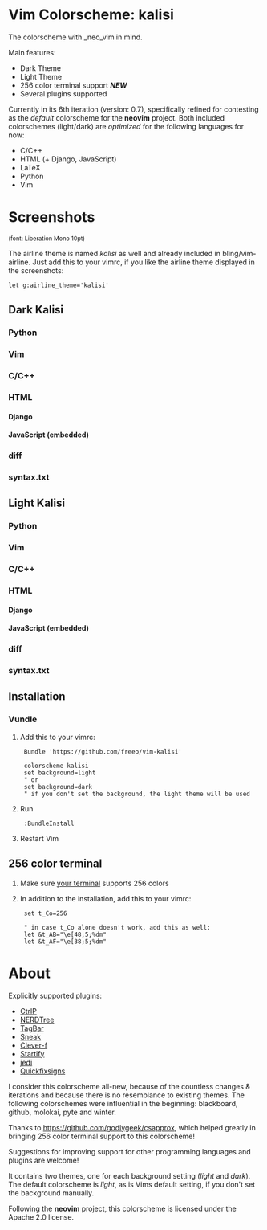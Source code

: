 Vim Colorscheme: kalisi
=========================
The colorscheme with _neo_vim in mind.

Main features:

* Dark Theme
* Light Theme
* 256 color terminal support      _**NEW**_
* Several plugins supported

Currently in its 6th iteration (version: 0.7), specifically refined for contesting as the *default* colorscheme for the **neovim** project.
Both included colorschemes (light/dark) are *optimized* for the following languages for now:

* C/C++
* HTML (+ Django, JavaScript)
* LaTeX
* Python
* Vim

Screenshots
===========
<sub>(font: Liberation Mono 10pt)</sub>

The airline theme is named *kalisi* as well and already included in bling/vim-airline. Just add this to your vimrc, if you like the airline theme displayed in the screenshots:

    let g:airline_theme='kalisi'

## Dark Kalisi

### Python

### Vim

### C/C++

###  HTML

#### Django

#### JavaScript (embedded)

### diff

### syntax.txt

## Light Kalisi

### Python

### Vim

### C/C++

###  HTML

#### Django

#### JavaScript (embedded)

### diff

### syntax.txt


## Installation

### Vundle

1. Add this to your vimrc:

        Bundle 'https://github.com/freeo/vim-kalisi'

        colorscheme kalisi
        set background=light
        " or 
        set background=dark
        " if you don't set the background, the light theme will be used

2. Run

        :BundleInstall

3. Restart Vim


## 256 color terminal

1. Make sure [your terminal](http://fedoraproject.org/wiki/Features/256_Color_Terminals#Terminal_256_color_support_list) supports 256 colors

2. In addition to the installation, add this to your vimrc:

        set t_Co=256

        " in case t_Co alone doesn't work, add this as well:
        let &t_AB="\e[48;5;%dm"
        let &t_AF="\e[38;5;%dm"

About
======

Explicitly supported plugins:

* [CtrlP](https://github.com/kien/ctrlp.vim)
* [NERDTree](https://github.com/scrooloose/nerdtree)
* [TagBar](https://github.com/majutsushi/tagbar)
* [Sneak](https://github.com/justinmk/vim-sneak)
* [Clever-f](https://github.com/rhysd/clever-f.vim)
* [Startify](https://github.com/mhinz/vim-startify)
* [jedi](https://github.com/davidhalter/jedi-vim)
* [Quickfixsigns](https://github.com/tomtom/quickfixsigns_vim)

I consider this colorscheme all-new, because of the countless changes &
iterations and because there is no resemblance to existing themes.
The following colorschemes were influential in the beginning: blackboard, github, molokai, pyte and winter.

Thanks to https://github.com/godlygeek/csapprox, which helped greatly in
bringing 256 color terminal support to this colorscheme!

Suggestions for improving support for other programming languages and plugins are welcome!

It contains two themes, one for each background setting (*light* and *dark*).
The default colorscheme is *light*, as is Vims default setting, if you don't set the background manually.

Following the **neovim** project, this colorscheme is licensed under the Apache 2.0 license.
